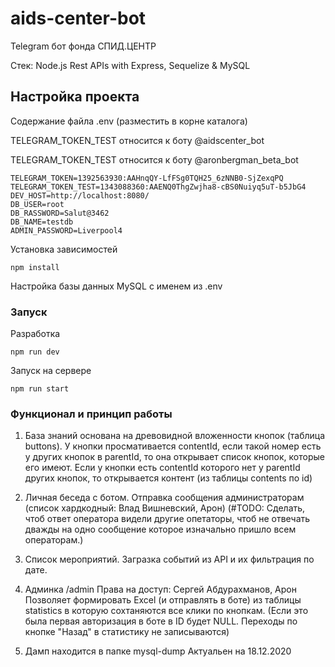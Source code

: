 # aids-center-bot

Telegram бот фонда СПИД.ЦЕНТР

Стек: Node.js Rest APIs with Express, Sequelize & MySQL

## Настройка проекта

Содержание файла .env (разместить в корне каталога)

TELEGRAM_TOKEN_TEST относится к боту @aidscenter_bot

TELEGRAM_TOKEN_TEST относится к боту @aronbergman_beta_bot

```
TELEGRAM_TOKEN=1392563930:AAHnqQY-LfFSg0TQH25_6zNNB0-SjZexqPQ
TELEGRAM_TOKEN_TEST=1343088360:AAENQ0ThgZwjha8-cBS0Nuiyq5uT-b5JbG4
DEV_HOST=http://localhost:8080/
DB_USER=root
DB_RASSWORD=Salut@3462
DB_NAME=testdb
ADMIN_PASSWORD=Liverpool4
``` 
Установка зависимостей
```
npm install
```
Настройка базы данных MySQL с именем из .env


### Запуск

Разработка
```
npm run dev
```
Запуск на сервере
```
npm run start
```

### Функционал и принцип работы
1. База знаний основана на древовидной вложенности кнопок (таблица buttons).
У кнопки просмативается contentId, если такой номер есть у других кнопок в parentId, то она открывает список кнопок, которые его имеют. Если у кнопки есть contentId которого нет у parentId других кнопок, то открывается контент (из таблицы contents по id)

2. Личная беседа с ботом.
Отправка сообщения администраторам (список хардкодный: Влад Вишневский, Арон)
(#TODO: Сделать, чтоб ответ оператора видели другие опетаторы, чтоб не отвечать дважды на одно сообщение которое изначально пришло всем операторам.)

3. Список мероприятий.
Загразка событий из API и их фильтрация по дате.

4. Админка /admin
Права на доступ: Сергей Абдурахманов, Арон
Позволяет формировать Excel (и отправлять в боте) из таблицы statistics в которую сохтаняются все клики по кнопкам. (Если это была первая авторизация в боте в ID будет NULL. Переходы по кнопке "Назад" в статистику не записываются)

5. Дамп находится в папке mysql-dump
Актуальен на 18.12.2020